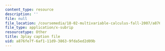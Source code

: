 ```yaml
---
content_type: resource
description: ''
file: null
file_location: /coursemedia/18-02-multivariable-calculus-fall-2007/a876fe7f6af111d938639fda5ed2d09b_o7UCBjGsRTE.srt
file_type: application/x-subrip
resourcetype: Other
title: 3play caption file
uid: a876fe7f-6af1-11d9-3863-9fda5ed2d09b
---
```

